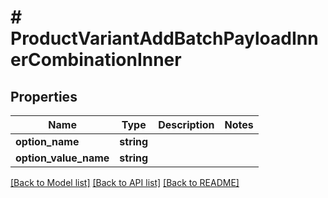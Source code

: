 # # ProductVariantAddBatchPayloadInnerCombinationInner

## Properties

Name | Type | Description | Notes
------------ | ------------- | ------------- | -------------
**option_name** | **string** |  |
**option_value_name** | **string** |  |

[[Back to Model list]](../../README.md#models) [[Back to API list]](../../README.md#endpoints) [[Back to README]](../../README.md)
